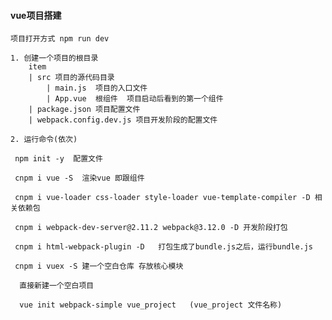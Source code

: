 #### vue项目搭建

    项目打开方式 npm run dev 
    
    1. 创建一个项目的根目录
        item 
        | src 项目的源代码目录
            | main.js  项目的入口文件
            | App.vue  根组件  项目启动后看到的第一个组件
        | package.json 项目配置文件
        | webpack.config.dev.js 项目开发阶段的配置文件
        
    2. 运行命令(依次)
    
     npm init -y  配置文件
     
     cnpm i vue -S  渲染vue 即跟组件
     
     cnpm i vue-loader css-loader style-loader vue-template-compiler -D 相关依赖包
     
     cnpm i webpack-dev-server@2.11.2 webpack@3.12.0 -D 开发阶段打包
     
     cnpm i html-webpack-plugin -D   打包生成了bundle.js之后，运行bundle.js
     
     cnpm i vuex -S 建一个空白仓库 存放核心模块
     
      直接新建一个空白项目
        
      vue init webpack-simple vue_project   (vue_project 文件名称)

#### 
        
        
    